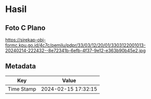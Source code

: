 # Hasil

## Foto C Plano

https://sirekap-obj-formc.kpu.go.id/4c7c/pemilu/pdpr/33/03/12/20/01/3303122001013-20240214-222432--8e72341b-6efb-4f37-9e12-e363b90b45e2.jpg


## Metadata

| Key        | Value               |
| ---------- | ------------------- |
| Time Stamp | 2024-02-15 17:32:15 |



